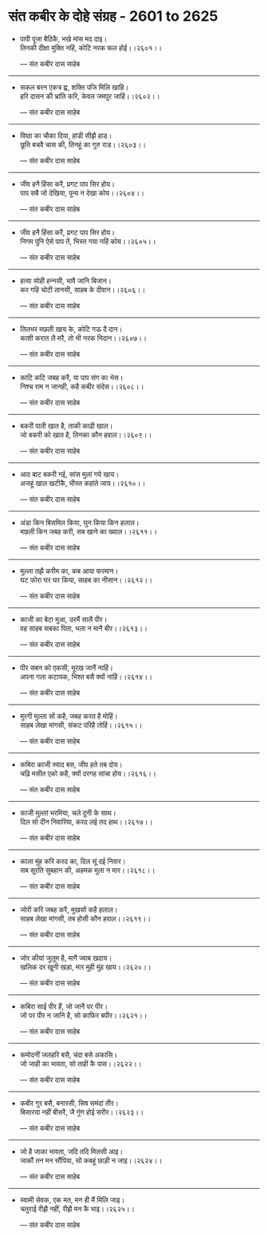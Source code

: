 # संत कबीर के दोहे संग्रह - 2601 to 2625

- पापी पूजा बैठिकै, भखे मांस मद दाइ।\
  तिनकी दीक्षा मुक्ति नहिं, कोटि नरक फल होई।।२६०१।।

  — संत कबीर दास साहेब

---

- सकल बरन एकत्र ह्व, शक्ति पजि मिलि खाहि।\
  हरि दासन की भ्रांति करि, केवल जमपुर जाहिं।।२६०२।।

  — संत कबीर दास साहेब

---

- विष्‍ठा का चौका दिया, हांडी सीझै हाड।\
  छूति बचवै चास की, तिनहूं का गुरु राड।।२६०३।।

  — संत कबीर दास साहेब

---

- जीव हनै हिंसा करै, प्रगट पाप सिर होय।\
  पाप सबै जो देखिया, पुन्‍य न देखा कोय।।२६०४।।

  — संत कबीर दास साहेब

---

- जीव हनै हिंसा करै, प्रगट पाप सिर होय।\
  निगम पुनि ऐसे पाप तें, भिस्‍त गया नहिं कोय।।२६०५।।

  — संत कबीर दास साहेब

---

- हत्‍या सोही हन्‍नसी, भावै जानि बिजान।\
  कर गहि चोटी तानसी, साहब के दीवान।।२६०६।।

  — संत कबीर दास साहेब

---

- तिलभर मछली खाय के, कोटि गऊ दै दान।\
  काशी करात लै मरै, तो भी नरक निदान।।२६०७।।

  — संत कबीर दास साहेब

---

- काटि कटि जबह करै, या पाप संग का भेस।\
  निश्‍च राम न जानही, कहै कबीर संदेस।।२६०८।।

  — संत कबीर दास साहेब

---

- बकरी पाती खात है, ताकी काढी खाल।\
  जो बकरी को खात है, तिनका कौन हवाल।।२६०९।।

  — संत कबीर दास साहेब

---

- आठ बाट बकरी गई, सांस मुलां गये खाय।\
  अजहूं खाल खटीकै, भीस्‍त कहांते जाय।।२६१०।।

  — संत कबीर दास साहेब

---

- अंडा किन बिसमिल किया, घुन किया किन हलाल।\
  मछली किन जबह करी, सब खाने का ख्‍याल।।२६११।।

  — संत कबीर दास साहेब

---

- मुल्‍ला तझै करीम का, कब आया फरमान।\
  घट फोरा घर घर किया, साहब का नीसान।।२६१२।।

  — संत कबीर दास साहेब

---

- काजी का बेटा मुआ, उरमैं सालै पीर।\
  वह साहब सबका पिता, भला न मानै बीर।।२६१३।।

  — संत कबीर दास साहेब

---

- पीर सबन को एकसी, मूरख जानैं नाहिं।\
  अपना गला कटायक, भिश्‍त बसै क्‍यों नाहिं।।२६१४।।

  — संत कबीर दास साहेब

---

- मुरगी मुल्‍ला सों कहै, जबह करत है मोहिं।\
  साहब लेखा मांगसी, संकट परिहै तोहिं।।२६१५।।

  — संत कबीर दास साहेब

---

- कबिरा काजी स्‍वाद बस, जीव हते तब दोय।\
  चढ़‍ि मसीत एको कहै, क्‍यों दरगह सांचा होय।।२६१६।।

  — संत कबीर दास साहेब

---

- काजी मुल्‍लां भरमिया, चले दुनी के साथ।\
  दिल सो दीन निवारिया, करद लई तद हाथ।।२६१७।।

  — संत कबीर दास साहेब

---

- काला मुंह करि करद का, दिल सूं दई निवार।\
  सब सूरति सुबहान की, अहमक मुला न मार।।२६१८।।

  — संत कबीर दास साहेब

---

- जोरी करि जबह करै, मुखसों कहै हलाल।\
  साहब लेखा मांगसी, तब होसी कौन हवाल।।२६१९।।

  — संत कबीर दास साहेब

---

- जोर कीयां जुलूम है, मागै ज्‍वाब खदाय।\
  खलिक दर खूनी खड़ा, मार मुही मुंह खाय।।२६२०।।

  — संत कबीर दास साहेब

---

- कबिरा साई पीर हैं, जो जानै पर पीर।\
  जो पर पीर न जानि है, सो काफिर बपीर।।२६२१।।

  — संत कबीर दास साहेब

---

- कमोदनीं जलहरि बसै, चंदा बसे अकासि।\
  जो जाही का भावता, सो ताही कै पास।।२६२२।।

  — संत कबीर दास साहेब

---

- कबीर गुर बसै, बनारसी, सिष समंदां तीर।\
  बिसारया नहीं बीसरै, जै गुंण होई सरीर।।२६२३।।

  — संत कबीर दास साहेब

---

- जो है जाका भावता, जदि तदि म‍िलसी आइ।\
  जाकौं तन मन सौंपिया, सो कबहूं छाड़ी न जाइ।।२६२४।।

  — संत कबीर दास साहेब

---

- स्‍वामी सेवक, एक मत, मन ही मैं म‍िलि जाइ।\
  चतुराई रीझै नहीं, रीझै मन कै भाइ।।२६२५।।

  — संत कबीर दास साहेब
